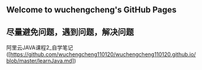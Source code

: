 ## Welcome to wuchengcheng's GitHub Pages


**尽量避免问题，遇到问题，解决问题**
--------

阿里云JAVA课程2_自学笔记([https://github.com/wuchengcheng110120/wuchengcheng110120.github.io/blob/master/learnJava.md])

